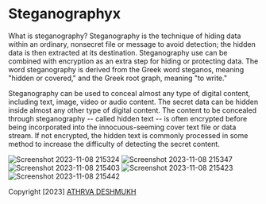 # Steganographyx

What is steganography?
Steganography is the technique of hiding data within an ordinary, nonsecret file or message to avoid detection; the hidden data is then extracted at its destination. Steganography use can be combined with encryption as an extra step for hiding or protecting data. The word steganography is derived from the Greek word steganos, meaning "hidden or covered," and the Greek root graph, meaning "to write."

Steganography can be used to conceal almost any type of digital content, including text, image, video or audio content. The secret data can be hidden inside almost any other type of digital content. The content to be concealed through steganography -- called hidden text -- is often encrypted before being incorporated into the innocuous-seeming cover text file or data stream. If not encrypted, the hidden text is commonly processed in some method to increase the difficulty of detecting the secret content.



![Screenshot 2023-11-08 215324](https://github.com/athrvadeshmukh/Steganography/assets/112002659/ec27df9b-bffc-4652-ad69-572ae869fe1a)
![Screenshot 2023-11-08 215347](https://github.com/athrvadeshmukh/Steganography/assets/112002659/95687878-500f-470a-88a4-af81c3d83dcd)
![Screenshot 2023-11-08 215403](https://github.com/athrvadeshmukh/Steganography/assets/112002659/32b23071-ed10-42bc-82d5-b0e53fb4d05f)
![Screenshot 2023-11-08 215423](https://github.com/athrvadeshmukh/Steganography/assets/112002659/5f53581c-ad8f-4cd6-b547-88381c76fac5)
![Screenshot 2023-11-08 215442](https://github.com/athrvadeshmukh/Steganography/assets/112002659/5e879a0e-12ff-46ad-802b-487fad44bfd5)






 Copyright [2023] [ATHRVA DESHMUKH](https://github.com/athrvadeshmukh)
